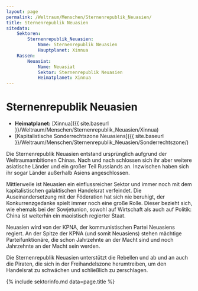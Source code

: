 ```yaml
---
layout: page
permalink: /Weltraum/Menschen/Sternenrepublik_Neuasien/
title: Sternenrepublik Neuasien
sitedata:
    Sektoren:
        Sternenrepublik_Neuasien:
            Name: Sternenrepublik Neuasien
            Hauptplanet: Xinnua
    Rassen:
        Neuasiat:
            Name: Neuasiat
            Sektor: Sternenrepublik Neuasien
            Heimatplanet: Xinnua
---
```


# Sternenrepublik Neuasien

- **Heimatplanet:** [Xinnua]({{ site.baseurl }}/Weltraum/Menschen/Sternenrepublik_Neuasien/Xinnua)
- [Kapitalistische Sonderrechtszone Neuasiens]({{ site.baseurl }}/Weltraum/Menschen/Sternenrepublik_Neuasien/Sonderrechtszone/)

Die Sternenrepublik Neuasien entstand ursprünglich aufgrund der Weltraumambitionen Chinas. Nach und nach schlossen sich ihr aber weitere asiatische Länder und ein großer Teil Russlands an. Inzwischen haben sich ihr sogar Länder außerhalb Asiens angeschlossen.

Mittlerweile ist Neuasien ein einflussreicher Sektor und immer noch mit dem kapitalistischen galaktischen Handelsrat verfeindet. Die Auseinandersetzung mit der Föderation hat sich nie beruhigt, der Konkurrenzgedanke spielt immer noch eine große Rolle. Dieser bezieht sich, wie ehemals bei der Sowjetunion, sowohl auf Wirtschaft als auch auf Politik: China ist weiterhin ein maoistisch regierter Staat.

Neuasien wird von der KPNA, der kommunistischen Partei Neuasiens regiert. An der Spitze der KPNA (und somit Neuasiens) stehen mächtige Parteifunktionäre, die schon Jahrzehnte an der Macht sind und noch Jahrzehnte an der Macht sein werden.

Die Sternenrepublik Neuasien unterstützt die Rebellen und ab und an auch die Piraten, die sich in der Freihandelszone herumtreiben, um den Handelsrat zu schwächen und schließlich zu zerschlagen.

{% include sektorinfo.md data=page.title %}
